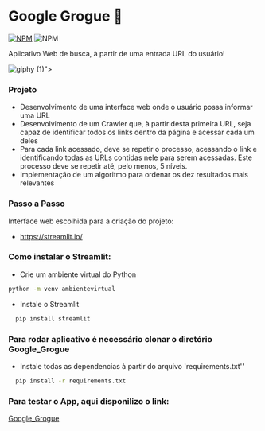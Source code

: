 # Google Grogue :mag_right:

[![NPM](https://img.shields.io/npm/l/react)](https://github.com/GaabrielCoosta/Changelle_HandTalk/blob/main/LICENSE)
![NPM](https://img.shields.io/static/v1?label=Python&message=3.10&color=<COLOR>&logo=python)

Aplicativo Web de busca, à partir de uma entrada URL do usuário!

<p align="center">
  
  ![giphy (1)](https://user-images.githubusercontent.com/108695592/231829298-0d0d2dbd-7300-44b7-bc4f-c49a20eafd38.gif)">

</p>

### Projeto

  - Desenvolvimento de uma interface web onde o usuário possa informar uma URL
  - Desenvolvimento de um Crawler que, à partir desta primeira URL, seja capaz de identificar todos os links dentro da página e acessar cada um deles
  -  Para cada link acessado, deve se repetir o processo, acessando o link e identificando todas as URLs contidas nele para serem acessadas. Este processo       deve se repetir até, pelo menos, 5 níveis.
  - Implementação de um algoritmo para ordenar os dez resultados mais relevantes

### Passo a Passo

Interface web escolhida para a criação do projeto:
  - https://streamlit.io/
  
### Como instalar o Streamlit:
  - Crie um ambiente virtual do Python
```bash
python -m venv ambientevirtual
```
  - Instale o Streamlit
```bash
  pip install streamlit
```

### Para rodar aplicativo é necessário clonar o diretório Google_Grogue
  - Instale todas as dependencias à partir do arquivo 'requirements.txt''
```bash
  pip install -r requirements.txt
```

### Para testar o App, aqui disponilizo o link:

[Google_Grogue](https://gaabrielcoosta-google-grogue-google-groguemain-xnug52.streamlit.app/)


